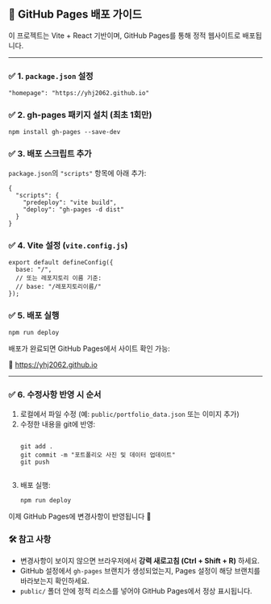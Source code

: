 <h2>🚀 GitHub Pages 배포 가이드</h2>

<p>이 프로젝트는 Vite + React 기반이며, GitHub Pages를 통해 정적 웹사이트로 배포됩니다.</p>

<hr/>

<h3>✅ 1. <code>package.json</code> 설정</h3>

<pre><code>"homepage": "https://yhj2062.github.io"</code></pre>

<h3>✅ 2. gh-pages 패키지 설치 (최초 1회만)</h3>

<pre><code>npm install gh-pages --save-dev</code></pre>

<h3>✅ 3. 배포 스크립트 추가</h3>

<p><code>package.json</code>의 <code>"scripts"</code> 항목에 아래 추가:</p>

<pre><code>{
  "scripts": {
    "predeploy": "vite build",
    "deploy": "gh-pages -d dist"
  }
}</code></pre>

<h3>✅ 4. Vite 설정 (<code>vite.config.js</code>)</h3>

<pre><code>export default defineConfig({
  base: "/",
  // 또는 레포지토리 이름 기준:
  // base: "/레포지토리이름/"
});</code></pre>

<h3>✅ 5. 배포 실행</h3>

<pre><code>npm run deploy</code></pre>

<p>배포가 완료되면 GitHub Pages에서 사이트 확인 가능:</p>

<p>🔗 <a href="https://yhj2062.github.io" target="_blank">https://yhj2062.github.io</a></p>

<hr/>
<h3>✅ 6. 수정사항 반영 시 순서</h3>

<ol>
  <li>로컬에서 파일 수정 (예: <code>public/portfolio_data.json</code> 또는 이미지 추가)</li>
  <li>수정한 내용을 git에 반영:
    <pre><code>
git add .
git commit -m "포트폴리오 사진 및 데이터 업데이트"
git push
    </code></pre>
  </li>
  <li>배포 실행:
    <pre><code>npm run deploy</code></pre>
  </li>
</ol>

<p>이제 GitHub Pages에 변경사항이 반영됩니다 🎉</p>


<h3>🛠 참고 사항</h3>

<ul>
  <li>변경사항이 보이지 않으면 브라우저에서 <strong>강력 새로고침 (Ctrl + Shift + R)</strong> 하세요.</li>
  <li>GitHub 설정에서 <code>gh-pages</code> 브랜치가 생성되었는지, Pages 설정이 해당 브랜치를 바라보는지 확인하세요.</li>
  <li><code>public/</code> 폴더 안에 정적 리소스를 넣어야 GitHub Pages에서 정상 표시됩니다.</li>
</ul>

